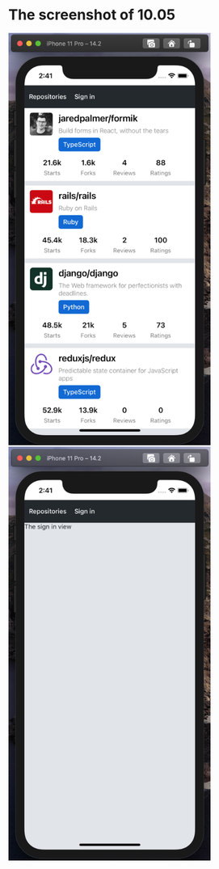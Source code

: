 # The screenshot of 10.05
 <img src = "Screenshot.10.06-01.png" width = "400">
 <img src = "Screenshot.10.06-02.png" width = "400">

